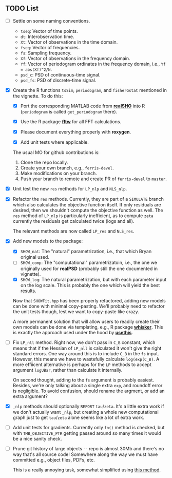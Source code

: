 ## TODO List

- [ ] Settle on some naming conventions.

	- `tseq`: Vector of time points.
	- `dt`: Interobservation time.
	- `Xt`: Vector of observations in the time domain.
	- `fseq`: Vector of frequencies.
	- `fs`: Sampling frequency.
	- `Xf`: Vector of observations in the frequency domain.
	- `Yf`: Vector of periodogram ordinates in the frequency domain, i.e., `Yf = abs(Xf)^2/N`.
	- `psd_c`: PSD of continuous-time signal.
	- `psd_fs`: PSD of discrete-time signal.

- [x] Create the R functions `tsSim`, `periodogram`, and `fisherGstat` mentioned in the vignette.  To do this:

    - [x] Port the corresponding MATLAB code from [**realSHO**](https://github.com/mlysy/realSHO) into R (`periodogram` is called `get_periodogram` there).
	
	- [x] Use the R package [**fftw**](https://CRAN.R-project.org/package=fftw) for all FFT calculations.
	
	- [x] Please document everything properly with **roxygen**.
	
	- [x] Add unit tests where applicable.
	
	The usual MO for github contributions is:
	
    1. Clone the repo locally.
    2. Create your own branch, e.g., `ferris-devel`.
    3. Make modifications on your branch.
    4. Push your branch to remote and create PR of `ferris-devel` to `master`.
	
- [x] Unit test the new `res` methods for `LP_nlp` and `NLS_nlp`.

- [x] Refactor the `res` methods.  Currently, they are part of a `SIMULATE` branch which also calculates the objective function itself.  If only residuals are desired, then we shouldn't compute the objective function as well.  The `res` method of `LP_nlp` is particularly inefficient, as to compute `zeta` currently the residuals get calculated twice (logs and all).

    The relevant methods are now called `LP_res` and `NLS_res`.

- [x] Add new models to the package:

	- [x] `SHOW_nat`: The "natural" parametrization, i.e., that which Bryan original used.
	- [ ] `SHOW_comp`: The "computational" parametrizatoin, i.e., the one we originally used for **realPSD** (probably still the one documented in vignette).
	- [x] `SHOW_log`: The natural parametrization, but with each parameter input on the log scale.  This is probably the one which will yield the best results.

	Now that `SHOWFit.hpp` has been properly refactored, adding new models can be done with minimal copy-pasting.  We'll probably need to refactor the unit tests though, lest we want to copy-paste like crazy.

	A more permanent solution that will allow users to readily create their own models can be done via templating, e.g., R package  [**whisker**](https://CRAN.R-project.org/package=whisker).  This is exactly the approach used under the hood by [**usethis**](https://CRAN.R-project.org/package=usethis).
	
- [ ] Fix `LP_nll` method.  Right now, we don't pass in `C_B` constant, which means that if the Hessian of `LP_nll` is calculated it won't give the right standard errors.  One way around this is to include `C_B` in the `fs` input.  However, this means we have to wastefully calculate `log(exp(C_B)`.  A more effiicent alternative is perhaps for the `LP` methods to accept argument `logUBar`, rather than calculate it internally.

	On second thought, adding to the `fs` argument is probably easiest.  Besides, we're only talking about a single extra `exp`, and roundoff error is negligible.  To avoid confusion, should rename the argment, or add an extra argument?
	
- [x] `_nlp` methods should optionally `REPORT` `tau`/`zeta`.  It's a little extra work if we don't actually want `_nlp`, but creating a whole new computational graph just to get `tau`/`zeta` alone seems like a lot of extra work.

- [ ] Add unit tests for gradients.  Currently only `fn()` method is checked, but with `TMB_OBJECTIVE_PTR` getting passed around so many times it would be a nice sanity check.

- [ ] Prune git history of large objects -- repo is almost 30Mb and there's no way that's all source code!  Somewhere along the way we must have committed e.g., object files, PDFs, etc.

	This is a really annoying task, somewhat simplified using [this method](https://rtyley.github.io/bfg-repo-cleaner/).

